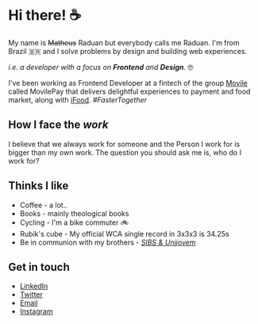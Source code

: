 # Hi there! :coffee:

My name is ~~Matheus~~ Raduan but everybody calls me Raduan. I'm from Brazil 🇧🇷 and I solve problems by design and building web experiences.

*i.e. a developer with a focus on **Frontend** and **Design**.* :nerd_face:

 I've been working as Frontend Developer at a fintech of the group [Movile](https://www.movile.com.br/) called MovilePay that delivers delightful experiences to payment and food market, along with [iFood](https://www.ifood.com.br/). *#FasterTogether*

## How I face the *work*

I believe that we always work for someone and the Person I work for is bigger than my own work.
The question you should ask me is, who do I work for?

## Thinks I like

- Coffee - a lot..
- Books - mainly theological books
- Cycling - I'm a bike commuter :bike:
- Rubik's cube - My official WCA single record in 3x3x3 is 34.25s
- Be in communion with my brothers - *[SIBS & Unijovem](https://www.instagram.com/unijovemsibs/)*


## Get in touch

- [LinkedIn](https://www.linkedin.com/in/matheus-raduan/)
- [Twitter](https://twitter.com/MRRaduan)
- [Email](mailto:math.raduan@gmail.com)
- [Instagram](https://www.instagram.com/raduan.me/)
